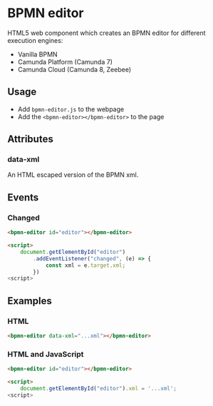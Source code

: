 # BPMN editor

HTML5 web component which creates an BPMN editor for different execution engines:

- Vanilla BPMN
- Camunda Platform (Camunda 7)
- Camunda Cloud (Camunda 8, Zeebee)

## Usage

- Add `bpmn-editor.js` to the webpage
- Add the `<bpmn-editor></bpmn-editor>` to the page

## Attributes

### data-xml

An HTML escaped version of the BPMN xml.

## Events

### Changed

```html
<bpmn-editor id="editor"></bpmn-editor>

<script>
    document.getElementById("editor")
        .addEventListener("changed", (e) => {
            const xml = e.target.xml;
        })
<script>
```

## Examples

### HTML

```html
<bpmn-editor data-xml="...xml"></bpmn-editor>
```

### HTML and JavaScript

```html
<bpmn-editor id="editor"></bpmn-editor>

<script>
    document.getElementById("editor").xml = '...xml';
<script>
```
